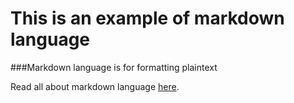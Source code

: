 This is an example of markdown language
=======================================

###Markdown language is for formatting plaintext

Read all about markdown language [here](https://en.wikipedia.org/wiki/Markdown#Example).
